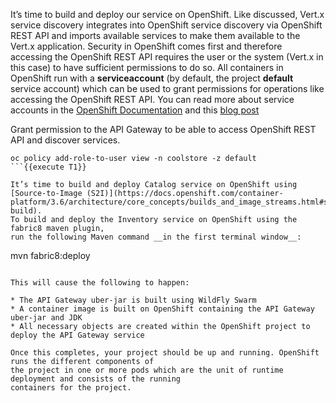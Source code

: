 It’s time to build and deploy our service on OpenShift. 
Like discussed, Vert.x service discovery integrates into OpenShift service discovery via OpenShift 
REST API and imports available services to make them available to the Vert.x application. Security 
in OpenShift comes first and therefore accessing the OpenShift REST API requires the user or the 
system (Vert.x in this case) to have sufficient permissions to do so. All containers in 
OpenShift run with a **serviceaccount** (by default, the project **default** service account) which can 
be used to grant permissions for operations like accessing the OpenShift REST API. You can read 
more about service accounts in the [OpenShift Documentation](https://docs.openshift.com/container-platform/3.6/dev_guide/service_accounts.html) and this 
[blog post](https://blog.openshift.com/understanding-service-accounts-sccs/#_service_accounts)

Grant permission to the API Gateway to be able to access OpenShift REST API and discover services.

```
oc policy add-role-to-user view -n coolstore -z default
```{{execute T1}}

It’s time to build and deploy Catalog service on OpenShift using [Source-to-Image (S2I)](https://docs.openshift.com/container-platform/3.6/architecture/core_concepts/builds_and_image_streams.html#source-build).
To build and deploy the Inventory service on OpenShift using the fabric8 maven plugin, 
run the following Maven command __in the first terminal window__:

```
mvn fabric8:deploy
```{{execute T1}}

This will cause the following to happen:

* The API Gateway uber-jar is built using WildFly Swarm
* A container image is built on OpenShift containing the API Gateway uber-jar and JDK
* All necessary objects are created within the OpenShift project to deploy the API Gateway service

Once this completes, your project should be up and running. OpenShift runs the different components of 
the project in one or more pods which are the unit of runtime deployment and consists of the running 
containers for the project. 
